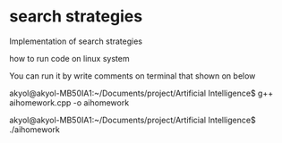 # search strategies 
Implementation of search strategies

how to run code on linux system

You can run it by write comments on terminal that shown on below 

akyol@akyol-MB50IA1:~/Documents/project/Artificial Intelligence$ g++ aihomework.cpp -o aihomework

akyol@akyol-MB50IA1:~/Documents/project/Artificial Intelligence$ ./aihomework

